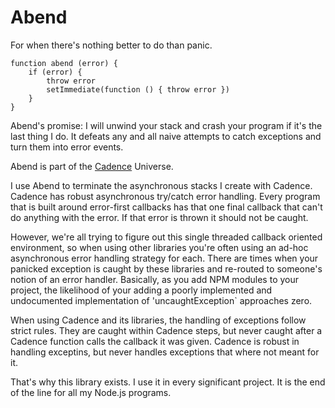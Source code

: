 # Abend

For when there's nothing better to do than panic.

```
function abend (error) {
    if (error) {
        throw error
        setImmediate(function () { throw error })
    }
}
```

Abend's promise: I will unwind your stack and crash your program if it's the
last thing I do. It defeats any and all naive attempts to catch exceptions and
turn them into error events.

Abend is part of the [Cadence](https://github.com/bigeasy/cadence) Universe.

I use Abend to terminate the asynchronous stacks I create with Cadence. Cadence
has robust asynchronous try/catch error handling. Every program that is built
around error-first callbacks has that one final callback that can't do anything
with the error. If that error is thrown it should not be caught.

However, we're all trying to figure out this single threaded callback oriented
environment, so when using other libraries you're often using an ad-hoc
asynchronous error handling strategy for each. There are times when your
panicked exception is caught by these libraries and re-routed to someone's
notion of an error handler. Basically, as you add NPM modules to your project,
the likelihood of your adding a poorly implemented and undocumented
implementation of 'uncaughtException` approaches zero.

When using Cadence and its libraries, the handling of exceptions follow strict
rules. They are caught within Cadence steps, but never caught after a Cadence
function calls the callback it was given. Cadence is robust in handling
exceptins, but never handles exceptions that where not meant for it.

That's why this library exists. I use it in every significant project. It is the
end of the line for all my Node.js programs.
